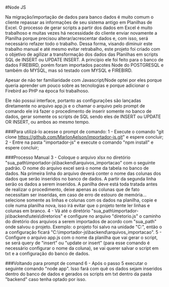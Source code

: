 #Node JS

Na migração/importação de dados para banco dados é muito comum o cliente repassar as informações de seu sistema antigo em Planilhas de Excel. O processo de gerar scripts a partir dos dados em Excel é muito trabalhoso e muitas vezes há necessidade do cliente enviar novamente a Planilha porque precisou alterar/acrescentar dados e, com isso, será necessário refazer todo o trabalho. Dessa forma, visando diminuir este trabalho manual e até mesmo evitar retrabalho, este projeto foi criado com o objetivo de agilizar a transformação dos dados das Planilhas em scripts SQL de INSERT ou UPDATE INSERT. A princípio ele foi feito para o banco de dados FIREBIRD, porém foram importados pacotes Node do POSTGRESQL e também do MYSQL, mas só testado com MYSQL e FIREBIRD.

Apesar de não ter familiaridade com Javascript/Node optei por eles porque queria aprender um pouco sobre as tecnologias e porque adicionar o Firebird ao PHP na época foi trabalhoso.

Ele não possui interface, portanto as configurações são lançadas diretamente no arquivo app.js e o chamar o arquivo pelo prompt de comando ele irá fazer o procedimento de inserir somente no banco de dados, gerar somente os scripts de SQL sendo eles de INSERT ou UPDATE OR INSERT, ou ambos ao mesmo tempo.

###Para utilizá-lo acesse o prompt de comando: 
1 - Execute o comando "git clone https://github.com/MarlonAelson/importador-js.git" e espere concluir;
2 - Entre na pasta "importador-js" e execute o comando "npm install" e espere concluir;

###Processo Manual
3 - Coloque o arquivo xlsx no diretório "sua_path\importador-js\backend\arquivos_importacao" com o seguinte padrão. O nome do arquivo excel será o nome da tabela no banco de dados. Na primeira linha do arquivo deverá conter o nome das colunas dos dados que serão inseridos no banco de dados. A partir da segunda linha serão os dados a serem inseridos. A panilha deve está toda tratada antes de realizar o procedimento, deixe apenas as colunas que de fato necessitam ser inseridas, em caso de erro de estouro de memória... selecione somente as linhas e colunas com os dados na planilha, copie e cole numa planilha nova, isso irá evitar que o projeto tente ler linhas e colunas em branco.
4 - Vá até o diretório "sua_path\importador-js\backend\uteis\diretorios" e configure no arquivo "diretorio.js" o caminho do diretório dos arquivos a serem importados de acordo com "sua_path" onde salvou o projeto. Exemplo: o projeto foi salvo na unidade "C:", então o a configuração ficará "C:\importador-js\backend\arquivos_importacao".
5 - Configure o arquivo app.js com o nome da planilha que vai gerar o script, se será query de "insert" ou "update or insert" (para esse comando é necessário configurar o nome da coluna), se vai querer salvar o script em txt e a configuração do banco de dados. 

###Voltando para prompt de comand
6 - Após o passo 5 executar o seguinte comando "node app". Isso fará com quê os dados sejam inseridos dentro do banco de dados e gerados os scripts em txt dentro da pasta "backend" caso tenha optado por isso.
